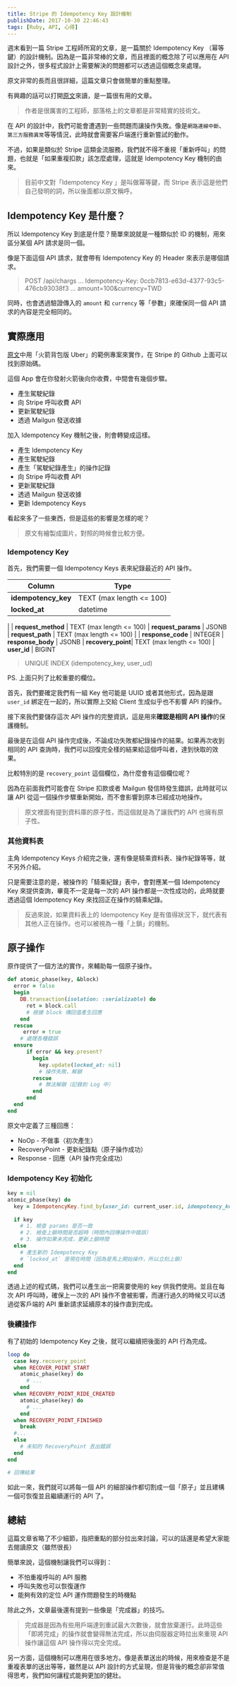 ```yaml
---
title: Stripe 的 Idempotency Key 設計機制
publishDate: 2017-10-30 22:46:43
tags: [Ruby, API, 心得]
---
```


週末看到一篇 Stripe 工程師所寫的文章，是一篇關於 Idempotency Key （幂等鍵）的設計機制。因為是一篇非常棒的文章，而且裡面的概念除了可以應用在 API 設計之外，很多程式設計上需要解決的問題都可以透過這個概念來處理。

原文非常的長而且很詳細，這篇文章只會做簡單的重點整理。

有興趣的話可以打開[原文](https://brandur.org/idempotency-keys)來讀，是一篇很有用的文章。

> 作者是很厲害的工程師，部落格上的文章都是非常精實的技術文。

<!--more-->

在 API 的設計中，我們可能會遭遇到一些問題而讓操作失敗。像是`網路連線中斷`、`第三方服務異常`等等情況，此時就會需要客戶端進行重新嘗試的動作。

不過，如果是類似於 Stripe 這類金流服務，我們就不得不重視「重新呼叫」的問題，也就是「如果重複扣款」該怎麼處理，這就是 Idempotency Key 機制的由來。

> 目前中文對「Idempotency Key 」是叫做幂等鍵，而 Stripe 表示這是他們自己發明的詞，所以後面都以原文稱呼。

## Idempotency Key  是什麼？

所以 Idempotency Key 到底是什麼？簡單來說就是一種類似於 ID 的機制，用來區分某個 API 請求是同一個。

像是下面這個 API 請求，就會帶有 Idempotency Key 的 Header 來表示是哪個請求。

> POST /api/chargs
> ...
> Idempotency-Key: 0ccb7813-e63d-4377-93c5-476cb93038f3
> ...
> amount=100&currency=TWD

同時，也會透過驗證傳入的 `amount` 和 `currency` 等「參數」來確保同一個 API 請求的內容是完全相同的。

## 實際應用

[原文](https://brandur.org/idempotency-keys)中用「火箭背包版 Uber」的範例專案來實作，在 Stripe 的 Github 上面可以找到原始碼。

這個 App 會在你發射火箭後向你收費，中間會有幾個步驟。

* 產生駕駛紀錄
* 向 Stripe 呼叫收費 API
* 更新駕駛紀錄
* 透過 Mailgun 發送收據

加入 Idempotency Key 機制之後，則會轉變成這樣。

* 產生 Idempotency Key
* 產生駕駛紀錄
* 產生「駕駛紀錄產生」的操作記錄
* 向 Stripe 呼叫收費 API
* 更新駕駛紀錄
* 透過 Mailgun 發送收據
* 更新 Idempotency Keys

看起來多了一些東西，但是這些的影響是怎樣的呢？

> 原文有繪製成圖片，對照的時候會比較方便。

### Idempotency Key

首先，我們需要一個 Idempotency Keys 表來紀錄最近的 API 操作。

|Column|Type|
|----------|-----|
| **idempotency_key** | TEXT (max length <= 100)
| **locked_at** | datetime
| 
| **request_method** | TEXT (max length <= 100)
| **request_params** | JSONB
| **request_path** | TEXT (max length <= 100)
|
| **response_code** | INTEGER
| **response_body** | JSONB
| **recovery_point**| TEXT (max length <= 100)
| **user_id** | BIGINT

> UNIQUE INDEX (idempotency_key, user_ud)

PS. 上面只列了比較重要的欄位。

首先，我們要確定我們有一組 Key 他可能是 UUID 或者其他形式，因為是跟 `user_id` 綁定在一起的，所以實際上交給 Client 生成似乎也不影響 API 的操作。

接下來我們要儲存這次 API 操作的完整資訊，這是用來**確認是相同 API 操作**的保護機制。

最後是在這個 API 操作完成後，不論成功失敗都紀錄操作的結果。如果再次收到相同的 API 查詢時，我們可以回復完全樣的結果給這個呼叫者，達到快取的效果。

比較特別的是 `recovery_point` 這個欄位，為什麼會有這個欄位呢？

因為在前面我們可能會在 Stripe 扣款或者 Mailgun 發信時發生錯誤，此時就可以讓 API 從這一個操作步驟重新開始，而不會影響到原本已經成功地操作。

> 原文裡面有提到資料庫的原子性，而這個就是為了讓我們的 API 也擁有原子性。

### 其他資料表

主角  Idempotency Keys 介紹完之後，還有像是騎乘資料表、操作紀錄等等，就不另外介紹。

只是需要注意的是，被操作的「騎乘紀錄」表中，會對應某一個  Idempotency Key 來提供查詢，畢竟不一定是每一次的 API 操作都是一次性成功的，此時就要透過這個  Idempotency Key 來找回正在操作的騎乘紀錄。

> 反過來說，如果資料表上的  Idempotency Key 是有值得狀況下，就代表有其他人正在操作。也可以被視為一種「上鎖」的機制。

## 原子操作

原作提供了一個方法的實作，來輔助每一個原子操作。

```ruby
def atomic_phase(key, &block)
  error = false
  begin
    DB.transaction(isolation: :serializable) do
      ret = block.call
      # 根據 block 傳回值產生回應
    end
  rescue
     error = true
    # 處理各種錯誤
  ensure
      if error && key.present?
        begin
          key.update(locked_at: nil)
          # 操作失敗，解鎖
        rescue
          # 無法解鎖（記錄到 Log 中）
        end 
      end
  end
end
```

原文中定義了三種回應：

* NoOp - 不做事（初次產生）
* RecoveryPoint - 更新紀錄點（原子操作成功）
* Response - 回應（API 操作完全成功）

###  Idempotency Key 初始化

```ruby
key = nil
atomic_phase(key) do
  key = IdempotencyKey.find_by(user_id: current_user.id, idempotency_key: params[:key])
  
  if key
    # 1. 檢查 params 是否一致
    # 2. 檢查上鎖時間是否超時（時間內回傳操作中錯誤）
    # 3. 操作如果未完成，更新上鎖時間
  else
    # 產生新的 Idempotency Key
    # `locked_at` 是現在時間（因為是馬上開始操作，所以立刻上鎖）
  end
end
```

透過上述的程式碼，我們可以產生出一把需要使用的 key 供我們使用。並且在每次 API 呼叫時，確保上一次的 API 操作不會被影響，而運行過久的時候又可以透過從客戶端的 API 重新請求延續原本的操作直到完成。

### 後續操作

有了初始的 Idempotency Key 之後，就可以繼續把後面的 API 行為完成。

```ruby
loop do
  case key.recovery_point
  when RECOVER_POINT_START
    atomic_phase(key) do
      # ...
    end
  when RECOVERY_POINT_RIDE_CREATED
    atomic_phase(key) do
      # ...
    end
  when RECOVERY_POINT_FINISHED
    break
  #...
  else
    # 未知的 RecoveryPoint 丟出錯誤
  end
end

# 回傳結果
```

如此一來，我們就可以將每一個 API 的細部操作都切割成一個「原子」並且建構一個可恢復並且繼續運行的 API 了。

## 總結

這篇文章省略了不少細節，指把重點的部分拉出來討論，可以的話還是希望大家能去閱讀原文（雖然很長）

簡單來說，這個機制讓我們可以得到：

* 不怕重複呼叫的 API 服務
* 呼叫失敗也可以恢復運作
* 能夠有效的定位 API 運作問題發生的時機點

除此之外，文章最後還有提到一些像是「完成器」的技巧。

> 完成器是因為有些用戶端達到重試最大次數後，就會放棄運行。此時這些「即將完成」的操作就會變得無法完成，所以由伺服器定時拉出來重現 API 操作讓這個 API 操作得以完全完成。

另一方面，這個機制可以應用在很多地方。像是表單送出的時候，用來檢查是不是重複表單的送出等等，雖然是以 API 設計的方式呈現，但是背後的概念卻非常值得思考，我們如何讓程式能夠更加的健壯。

